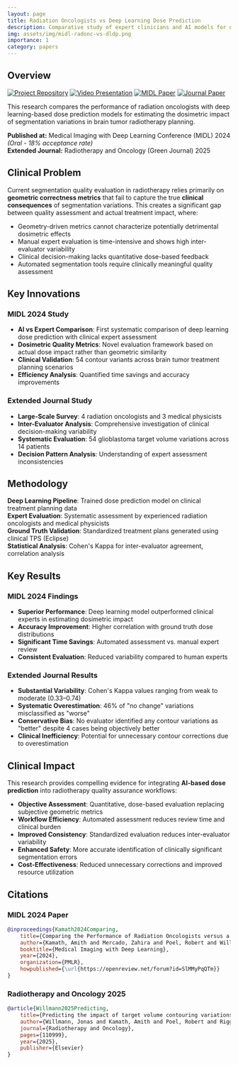 ```yaml
---
layout: page
title: Radiation Oncologists vs Deep Learning Dose Prediction
description: Comparative study of expert clinicians and AI models for dosimetric impact assessment in radiotherapy
img: assets/img/midl-radonc-vs-dldp.png
importance: 1
category: papers
---
```


## Overview

[![Project Repository](https://img.shields.io/badge/GitHub-Repository-blue?style=flat-square&logo=github)](https://github.com/ubern-mia/radonc-vs-dldp)
[![Video Presentation](https://img.shields.io/badge/Video-MIDL%202024-red?style=flat-square&logo=youtube)](https://youtu.be/Co9yUIAw6H0?t=3587)
[![MIDL Paper](https://img.shields.io/badge/Paper-MIDL%202024-blue?style=flat-square)](https://openreview.net/forum?id=SlMMyPqQTm)
[![Journal Paper](https://img.shields.io/badge/Journal-Green%20Journal-green?style=flat-square)](https://www.sciencedirect.com/science/article/pii/S0167814025045037)

This research compares the performance of radiation oncologists with deep learning-based dose prediction models for estimating the dosimetric impact of segmentation variations in brain tumor radiotherapy planning.

**Published at:** Medical Imaging with Deep Learning Conference (MIDL) 2024 *(Oral - 18% acceptance rate)*  
**Extended Journal:** Radiotherapy and Oncology (Green Journal) 2025

## Clinical Problem

Current segmentation quality evaluation in radiotherapy relies primarily on **geometric correctness metrics** that fail to capture the true **clinical consequences** of segmentation variations. This creates a significant gap between quality assessment and actual treatment impact, where:

- Geometry-driven metrics cannot characterize potentially detrimental dosimetric effects
- Manual expert evaluation is time-intensive and shows high inter-evaluator variability  
- Clinical decision-making lacks quantitative dose-based feedback
- Automated segmentation tools require clinically meaningful quality assessment

## Key Innovations

### MIDL 2024 Study
- **AI vs Expert Comparison**: First systematic comparison of deep learning dose prediction with clinical expert assessment
- **Dosimetric Quality Metrics**: Novel evaluation framework based on actual dose impact rather than geometric similarity
- **Clinical Validation**: 54 contour variants across brain tumor treatment planning scenarios
- **Efficiency Analysis**: Quantified time savings and accuracy improvements

### Extended Journal Study
- **Large-Scale Survey**: 4 radiation oncologists and 3 medical physicists
- **Inter-Evaluator Analysis**: Comprehensive investigation of clinical decision-making variability
- **Systematic Evaluation**: 54 glioblastoma target volume variations across 14 patients
- **Decision Pattern Analysis**: Understanding of expert assessment inconsistencies

## Methodology

**Deep Learning Pipeline**: Trained dose prediction model on clinical treatment planning data  
**Expert Evaluation**: Systematic assessment by experienced radiation oncologists and medical physicists  
**Ground Truth Validation**: Standardized treatment plans generated using clinical TPS (Eclipse)  
**Statistical Analysis**: Cohen's Kappa for inter-evaluator agreement, correlation analysis

## Key Results

### MIDL 2024 Findings
- **Superior Performance**: Deep learning model outperformed clinical experts in estimating dosimetric impact
- **Accuracy Improvement**: Higher correlation with ground truth dose distributions
- **Significant Time Savings**: Automated assessment vs. manual expert review
- **Consistent Evaluation**: Reduced variability compared to human experts

### Extended Journal Results
- **Substantial Variability**: Cohen's Kappa values ranging from weak to moderate (0.33–0.74)
- **Systematic Overestimation**: 46% of "no change" variations misclassified as "worse"
- **Conservative Bias**: No evaluator identified any contour variations as "better" despite 4 cases being objectively better
- **Clinical Inefficiency**: Potential for unnecessary contour corrections due to overestimation

## Clinical Impact

This research provides compelling evidence for integrating **AI-based dose prediction** into radiotherapy quality assurance workflows:

- **Objective Assessment**: Quantitative, dose-based evaluation replacing subjective geometric metrics
- **Workflow Efficiency**: Automated assessment reduces review time and clinical burden
- **Improved Consistency**: Standardized evaluation reduces inter-evaluator variability
- **Enhanced Safety**: More accurate identification of clinically significant segmentation errors
- **Cost-Effectiveness**: Reduced unnecessary corrections and improved resource utilization

## Citations

### MIDL 2024 Paper
```bibtex
@inproceedings{Kamath2024Comparing,
    title={Comparing the Performance of Radiation Oncologists versus a Deep Learning Dose Predictor to Estimate Dosimetric Impact of Segmentation Variations for Radiotherapy},
    author={Kamath, Amith and Mercado, Zahira and Poel, Robert and Willmann, Jonas and Ermi{\c{s}}, Ekin and Riggenbach, Elena and Andratschke, Nicolaus and Reyes, Mauricio},
    booktitle={Medical Imaging with Deep Learning},
    year={2024},
    organization={PMLR},
    howpublished={\url{https://openreview.net/forum?id=SlMMyPqQTm}}
}
```

### Radiotherapy and Oncology 2025
```bibtex
@article{Willmann2025Predicting,
    title={Predicting the impact of target volume contouring variations on the organ at risk dose: results of a qualitative survey},
    author={Willmann, Jonas and Kamath, Amith and Poel, Robert and Riggenbach, Elena and Mose, Lucas and Bertholet, Jenny and Muller, Silvan and Schmidhalter, Daniel and Andratschke, Nicolaus and Ermi{\c{s}}, Ekin and others},
    journal={Radiotherapy and Oncology},
    pages={110999},
    year={2025},
    publisher={Elsevier}
}
```
